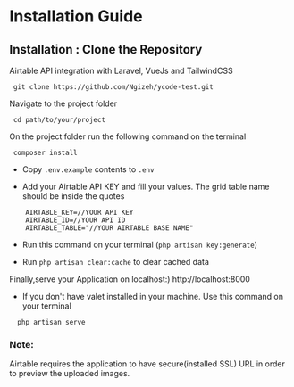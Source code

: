 # Installation Guide
## Installation : Clone the Repository

Airtable API integration with Laravel, VueJs and TailwindCSS

```
 git clone https://github.com/Ngizeh/ycode-test.git

```

Navigate to the project folder

```
 cd path/to/your/project
```

On the project folder run the following command on the terminal

```
 composer install
```

- Copy `.env.example` contents to `.env` 

- Add your Airtable API KEY and fill your values. The grid table name should be inside the quotes

```
    AIRTABLE_KEY=//YOUR API KEY
    AIRTABLE_ID=//YOUR API ID
    AIRTABLE_TABLE="//YOUR AIRTABLE BASE NAME"
```

- Run this command on your terminal
(`php artisan key:generate`)

- Run `php artisan clear:cache` to clear cached data

Finally,serve your Application on localhost:) http://localhost:8000
- If you don't have valet installed in your machine. Use this command on your terminal
```
  php artisan serve
```

### Note:
Airtable requires the application to have secure(installed SSL) URL in order to preview the uploaded images.
